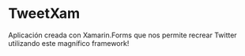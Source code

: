 # TweetXam
Aplicación creada con Xamarin.Forms que nos permite recrear Twitter utilizando este magnífico framework!

